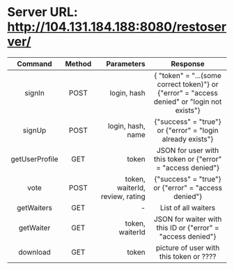 Server URL: http://104.131.184.188:8080/restoserver/
=================

|     Command   | Method |Parameters| Response |
|:-------------:|:------:|--------:|:-------:|
| signIn        |  POST  |login, hash      | { "token" = "...(some correct token)"} or {"error" = "access denied" or "login not exists"} |
|      signUp   |  POST  |login, hash, name| {"success" = "true"} or {"error" = "login already exists"}   |
| getUserProfile|  GET   |    token        |   JSON for user with this token or {"error" = "access denied"} |
| vote          |  POST  |token, waiterId, review, rating| {"success" = "true"} or {"error" = "access denied"} |
| getWaiters    |  GET   |   -           |List of all waiters |
| getWaiter     |  GET   |token, waiterId| JSON for waiter with this ID or {"error" = "access denied"} |
| download      |  GET   |token          | picture of user with this token or ???? |
